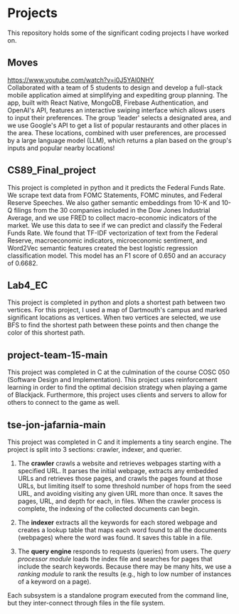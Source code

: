 # Projects
This repository holds some of the significant coding projects I have worked on.

## Moves
https://www.youtube.com/watch?v=i0J5YAl0NHY \
Collaborated with a team of 5 students to design and develop a full-stack mobile application aimed at simplifying and expediting group planning. The app, built with React Native, MongoDB, Firebase Authentication, and OpenAI's API, features an interactive swiping interface which allows users to input their preferences. The group 'leader' selects a designated area, and we use Google's API to get a list of popular restaurants and other places in the area. These locations, combined with user preferences, are processed by a large language model (LLM), which returns a plan based on the group's inputs and popular nearby locations!

## CS89_Final_project
This project is completed in python and it predicts the Federal Funds Rate. We scrape text data from FOMC Statements, FOMC minutes, and Federal Reserve Speeches. We also gather semantic embeddings from 10-K and 10-Q filings from the 30 companies included in the Dow Jones Industrial Average, and we use FRED to collect macro-economic indicators of the market. We use this data to see if we can predict and classify the Federal Funds Rate. We found that TF-IDF vectorization of text from the Federal Reserve, macroeconomic indicators, microeconomic sentiment, and Word2Vec semantic features created the best logistic regression classification model. This model has an F1 score of 0.650 and an accuracy of 0.6682.

## Lab4_EC
This project is completed in python and plots a shortest path between two vertices. For this project, I used a map of Dartmouth's campus and marked significant locations as vertices. When two vertices are selected, we use BFS to find the shortest path between these points and then change the color of this shortest path.

## project-team-15-main
This project was completed in C at the culmination of the course COSC 050 (Software Design and Implementation). This project uses reinforcement learning in order to find the optimal decision strategy when playing a game of Blackjack. Furthermore, this project uses clients and servers to allow for others to connect to the game as well.

## tse-jon-jafarnia-main
This project was completed in C and it implements a tiny search engine. The project is split into 3 sections: crawler, indexer, and querier.

1. The **crawler** crawls a website and retrieves webpages starting with a specified URL.
   It parses the initial webpage, extracts any embedded URLs and retrieves those pages, and crawls the pages found at those URLs, but limiting itself to some threshold number of hops from the seed URL, and avoiding visiting any given URL more than once.
   It saves the pages, URL, and depth for each, in files.
   When the crawler process is complete, the indexing of the collected documents can begin.

2. The **indexer** extracts all the keywords for each stored webpage and creates a lookup table that maps each word found to all the documents (webpages) where the word was found.
   It saves this table in a file.

3. The **query engine** responds to requests (queries) from users.
   The *query processor module* loads the index file and searches for pages that include the search keywords.
   Because there may be many hits, we use a *ranking module* to rank the results (e.g., high to low number of instances of a keyword on a page).

Each subsystem is a standalone program executed from the command line, but they inter-connect through files in the file system. 
